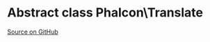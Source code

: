 # Abstract class **Phalcon\\Translate**

<a href="https://github.com/phalcon/cphalcon/blob/master/phalcon/translate.zep" class="btn btn-default btn-sm">Source on GitHub</a>


